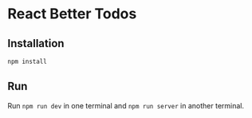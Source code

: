 # React Better Todos

## Installation

```zsh
npm install
```

## Run

Run `npm run dev` in one terminal and `npm run server` in another terminal.
